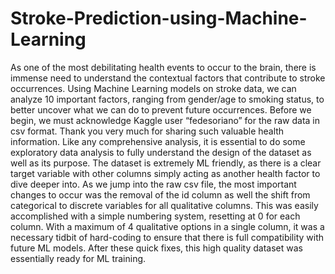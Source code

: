 # Stroke-Prediction-using-Machine-Learning
As one of the most debilitating health events to occur to the brain, there is immense need to understand the contextual factors that contribute to stroke occurrences. Using Machine Learning models on stroke data, we can analyze 10 important factors, ranging from gender/age to smoking status, to better uncover what we can do to prevent future occurrences. Before we begin, we must acknowledge Kaggle user “fedesoriano” for the raw data in csv format. Thank you very much for sharing such valuable health information.
Like any comprehensive analysis, it is essential to do some exploratory data analysis to fully understand the design of the dataset as well as its purpose. The dataset is extremely ML friendly, as there is a clear target variable with other columns simply acting as another health factor to dive deeper into. As we jump into the raw csv file, the most important changes to occur was the removal of the id column as well the shift from categorical to discrete variables for all qualitative columns. This was easily accomplished with a simple numbering system, resetting at 0 for each column. With a maximum of 4 qualitative options in a single column, it was a necessary tidbit of hard-coding to ensure that there is full compatibility with future ML models. After these quick fixes, this high quality dataset was essentially ready for ML training.
